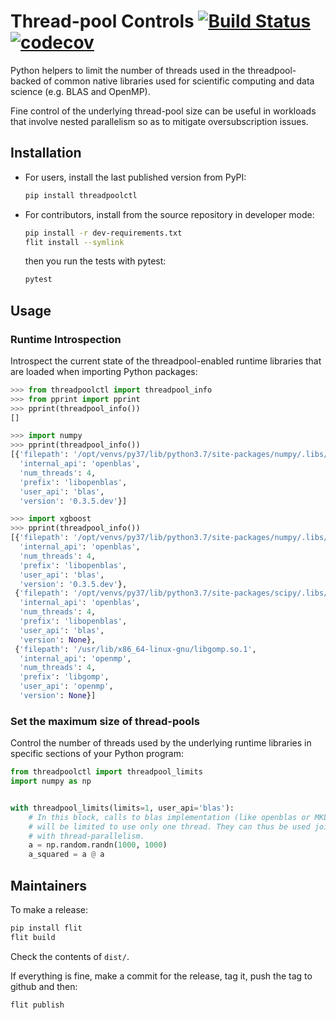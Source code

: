 # Thread-pool Controls [![Build Status](https://dev.azure.com/karementmoi/loky/_apis/build/status/joblib.threadpoolctl?branchName=master)](https://dev.azure.com/karementmoi/loky/_build/latest?definitionId=2&branchName=master) [![codecov](https://codecov.io/gh/joblib/threadpoolctl/branch/master/graph/badge.svg)](https://codecov.io/gh/joblib/threadpoolctl)

Python helpers to limit the number of threads used in the
threadpool-backed of common native libraries used for scientific
computing and data science (e.g. BLAS and OpenMP).

Fine control of the underlying thread-pool size can be useful in
workloads that involve nested parallelism so as to mitigate
oversubscription issues.

## Installation

- For users, install the last published version from PyPI:

  ```bash
  pip install threadpoolctl
  ```

- For contributors, install from the source repository in developer
  mode:

  ```bash
  pip install -r dev-requirements.txt
  flit install --symlink
  ```

  then you run the tests with pytest:

  ```bash
  pytest
  ```

## Usage

### Runtime Introspection

Introspect the current state of the threadpool-enabled runtime libraries
that are loaded when importing Python packages:

```python
>>> from threadpoolctl import threadpool_info
>>> from pprint import pprint
>>> pprint(threadpool_info())
[]

>>> import numpy
>>> pprint(threadpool_info())
[{'filepath': '/opt/venvs/py37/lib/python3.7/site-packages/numpy/.libs/libopenblasp-r0-382c8f3a.3.5.dev.so',
  'internal_api': 'openblas',
  'num_threads': 4,
  'prefix': 'libopenblas',
  'user_api': 'blas',
  'version': '0.3.5.dev'}]

>>> import xgboost
>>> pprint(threadpool_info())
[{'filepath': '/opt/venvs/py37/lib/python3.7/site-packages/numpy/.libs/libopenblasp-r0-382c8f3a.3.5.dev.so',
  'internal_api': 'openblas',
  'num_threads': 4,
  'prefix': 'libopenblas',
  'user_api': 'blas',
  'version': '0.3.5.dev'},
 {'filepath': '/opt/venvs/py37/lib/python3.7/site-packages/scipy/.libs/libopenblasp-r0-8dca6697.3.0.dev.so',
  'internal_api': 'openblas',
  'num_threads': 4,
  'prefix': 'libopenblas',
  'user_api': 'blas',
  'version': None},
 {'filepath': '/usr/lib/x86_64-linux-gnu/libgomp.so.1',
  'internal_api': 'openmp',
  'num_threads': 4,
  'prefix': 'libgomp',
  'user_api': 'openmp',
  'version': None}]
```

### Set the maximum size of thread-pools

Control the number of threads used by the underlying runtime libraries
in specific sections of your Python program:

```python
from threadpoolctl import threadpool_limits
import numpy as np


with threadpool_limits(limits=1, user_api='blas'):
    # In this block, calls to blas implementation (like openblas or MKL)
    # will be limited to use only one thread. They can thus be used jointly
    # with thread-parallelism.
    a = np.random.randn(1000, 1000)
    a_squared = a @ a
```

## Maintainers

To make a release:

```bash
pip install flit
flit build
```

Check the contents of `dist/`.

If everything is fine, make a commit for the release, tag it, push the
tag to github and then:

```bash
flit publish
```
